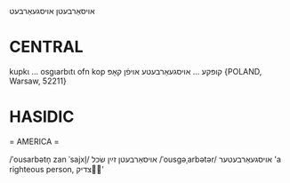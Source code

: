 אויסאַרבעטן
אויסגעאַרבעט

CENTRAL
========

kupkɩ ... osgɩarbɩtɩ ofn kop קופּקע ... אויסגעאַרבעטע אויפֿן קאָפּ {POLAND, Warsaw, 52211}

HASIDIC
=======
= AMERICA = 

/ˈousarbətn̩ zan ˈsajxl̩/ אויסאַרבעטן זײַן שׂכל
/ˈousgəˌarbətər/ אויסגעאַרבעטער 'a righteous person, צדיק'